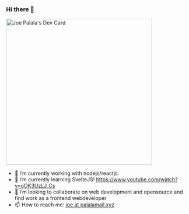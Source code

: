 ### Hi there 👋


<a href="https://app.daily.dev/jpalala"><img src="https://api.daily.dev/devcards/981ad3565d494a8886779bed1a9d3ede.png?r=3ru" width="400" alt="Joe Palala's Dev Card"/></a>


- 🔭 I’m currently working with nodejs/reactjs.
- 🌱 I’m currently learning SvelteJS! https://www.youtube.com/watch?v=oOK3UzLJ_Cs
- 👯 I’m looking to collaborate on web development and opensource and find work as a frontend webdeveloper
- 📫 How to reach me: [joe at palalamail.xyz](mailto:joe@palalamail.xyz)
